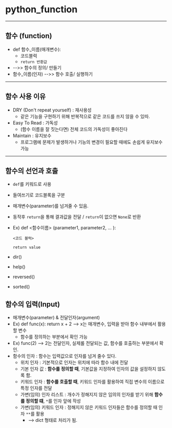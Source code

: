 # python_function
--- 
## 함수 (function)
- def 함수_이름(매개변수):
  - 코드블럭
  - `return 반환값`
- -->> 함수의 정의/ 만들기
- 함수_이름(인자) -->> 함수 호출/ 실행하기
--- 
## 함수 사용 이유
- DRY (Don't repeat yourself) : 재사용성
  - 같은 기능을 구현하기 위해 반복적으로 같은 코드를 쓰지 않을 수 있따.
- Easy To Read : 가독성
  - (함수 이름을 잘 짓는다면) 전체 코드의 가독성이 좋아진다
- Maintain : 유지보수 
  - 프로그램에 문제가 발생하거나 기능의 변경이 필요할 때에도 손쉽게 유지보수 가능
---
## 함수의 선언과 호출
- `def`를 키워드로 사용
- 들여쓰기로 코드블록을 구분
- 매개변수(parameter)를 넘겨줄 수 있음.
- 동작후 `return`을 통해 결과값을 전달 / `return`이 없으면 `None`로 반환
- Ex)   def <함수이름> (parameter1, parameter2, ... ):

      <코드 블럭>

      return value

- dir()
- help()
- reversed()
- sorted()

## 함수의 입력(Input)
- 매개변수(parameter) & 전달인자(argument)
- Ex) def func(x): 
      return x + 2
  --> x는 매개변수, 입력을 받아 함수 내부에서 활용할 변수
  - 함수를 정의하는 부분에서 확인 가능
- Ex) func(2)
      --> 2는 전달인자, 실제롤 전달되는 값, 함수를 호출하는 부분에서 확인.
- 함수의 인자 : 함수는 입력값으로 인자를 넘겨 줄수 있다.
  - 위치 인자 : 기본적으로 인자는 위치에 따라 함수 내에 전달
  - 기본 인자 값  : **함수를 정의할 때**, 기본값을 지정하여 인자의 값을 설정하지 않도록 함.
  - 키워드 인자 : **함수를 호출할 때**, 키워드 인자를 활용하여 직접 변수의 이름으로 특정 인자를 전달
  - 가변(임의) 인자 리스트 : 개수가 정해지지 않은 임의의 인자를 받기 위해 **함수를 정의할 떄**,  `*`를 인자 앞에 작성
  - 가변(임의) 키워드 인자 : 정해지지 않은 키워드 인자들은 함수를 정의할 때 인자 `**`를 활용
    - --> dict 형태로 처리가 됨.